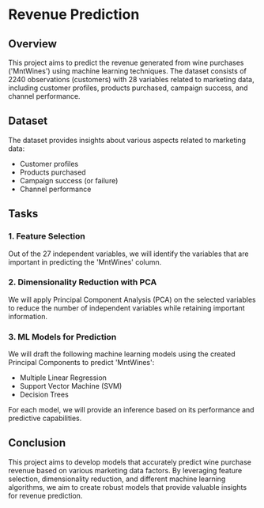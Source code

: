 # Revenue Prediction

## Overview

This project aims to predict the revenue generated from wine purchases ('MntWines') using machine learning techniques. The dataset consists of 2240 observations (customers) with 28 variables related to marketing data, including customer profiles, products purchased, campaign success, and channel performance.

## Dataset

The dataset provides insights about various aspects related to marketing data:

- Customer profiles
- Products purchased
- Campaign success (or failure)
- Channel performance

## Tasks

### 1. Feature Selection

Out of the 27 independent variables, we will identify the variables that are important in predicting the 'MntWines' column.

### 2. Dimensionality Reduction with PCA

We will apply Principal Component Analysis (PCA) on the selected variables to reduce the number of independent variables while retaining important information.

### 3. ML Models for Prediction

We will draft the following machine learning models using the created Principal Components to predict 'MntWines':

- Multiple Linear Regression
- Support Vector Machine (SVM)
- Decision Trees

For each model, we will provide an inference based on its performance and predictive capabilities.

## Conclusion

This project aims to develop models that accurately predict wine purchase revenue based on various marketing data factors. By leveraging feature selection, dimensionality reduction, and different machine learning algorithms, we aim to create robust models that provide valuable insights for revenue prediction.
